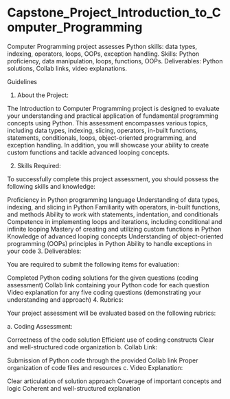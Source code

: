 # Capstone_Project_Introduction_to_Computer_Programming
Computer Programming project assesses Python skills: data types, indexing, operators, loops, OOPs, exception handling. Skills: Python proficiency, data manipulation, loops, functions, OOPs. Deliverables: Python solutions, Collab links, video explanations.

Guidelines
1. About the Project:

The Introduction to Computer Programming project is designed to evaluate your understanding and practical application of fundamental programming concepts using Python. This assessment encompasses various topics, including data types, indexing, slicing, operators, in-built functions, statements, conditionals, loops, object-oriented programming, and exception handling. In addition, you will showcase your ability to create custom functions and tackle advanced looping concepts.

2. Skills Required:

To successfully complete this project assessment, you should possess the following skills and knowledge:

Proficiency in Python programming language
Understanding of data types, indexing, and slicing in Python
Familiarity with operators, in-built functions, and methods
Ability to work with statements, indentation, and conditionals
Competence in implementing loops and iterations, including conditional and infinite looping
Mastery of creating and utilizing custom functions in Python
Knowledge of advanced looping concepts
Understanding of object-oriented programming (OOPs) principles in Python
Ability to handle exceptions in your code
3. Deliverables:

You are required to submit the following items for evaluation:

Completed Python coding solutions for the given questions (coding assessment)
Collab link containing your Python code for each question
Video explanation for any five coding questions (demonstrating your understanding and approach)
4. Rubrics:

Your project assessment will be evaluated based on the following rubrics:

a. Coding Assessment:

Correctness of the code solution
Efficient use of coding constructs
Clear and well-structured code organization
b. Collab Link:

Submission of Python code through the provided Collab link
Proper organization of code files and resources
c. Video Explanation:

Clear articulation of solution approach
Coverage of important concepts and logic
Coherent and well-structured explanation
